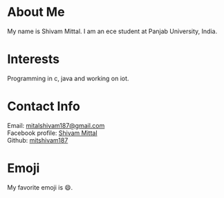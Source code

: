 # About Me
My name is Shivam Mittal. I am an ece student at Panjab University, India.
# Interests
Programming in c, java and working on iot.
# Contact Info
Email: [mitalshivam187@gmail.com](mailto:mitshivam187@gmail.com)  
Facebook profile: [Shivam Mittal](https://www.facebook.com/mitshivam187)  
Github: [mitshivam187](https://github.com/mitshivam187)
# Emoji
My favorite emoji is :smile:.